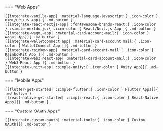 === "Web Apps"

    [[integrate-vanilla-app| :material-language-javascript:{ .icon-color } HTML/CSS/JS App]]{ .md-button }
    [[integrate-react-nextjs-app| :fontawesome-brands-react:{ .icon-color } :simple-nextdotjs:{ .icon-color } React/Next.js App]]{ .md-button } 
    [[integrate-wagmi-app| :material-card-account-mail:{ .icon-color } Wagmi App]]{ .md-button } 
    [[integrate-walletconnect-app| :material-card-account-mail:{ .icon-color } WalletConnect App ]]{ .md-button }
    [[integrate-rainbow-app| :material-card-account-mail:{ .icon-color } RainbowKit App ]]{ .md-button }
    [[integrate-web3-react-app| :material-card-account-mail:{ .icon-color } Web3-React App]]{ .md-button }
    [[integrate-unity-app| :simple-unity:{ .icon-color } Unity App]]{ .md-button }

=== "Mobile Apps"

    [[flutter-get-started| :simple-flutter:{ .icon-color } Flutter Apps]]{ .md-button }
    [[react-native-get-started| :simple-react:{ .icon-color } React-Native Apps]]{ .md-button }

=== "Custom OAuth Apps"

    [[integrate-custom-oauth| :material-tools:{ .icon-color } Custom OAuth]]{ .md-button }